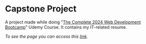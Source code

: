 # Capstone Project
A project made while doing "[The Complete 2024 Web Development Bootcamp](https://www.udemy.com/course/the-complete-web-development-bootcamp/)" Udemy Course. It contains my IT-related resume.

*To see the page you can access this [link](https://ciocolici.github.io/Capstone-Project/).*
